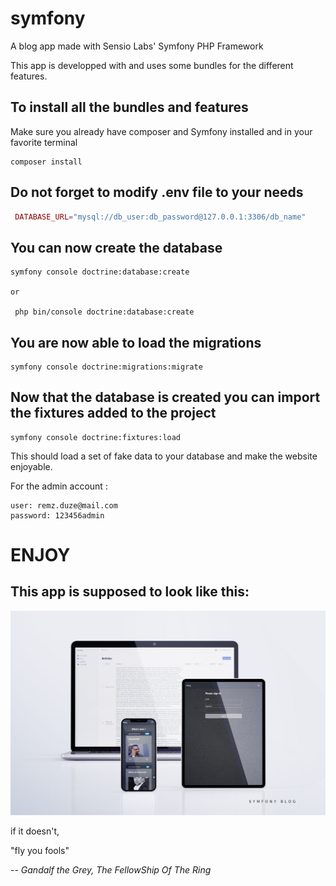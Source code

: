 # symfony
A blog app made with Sensio Labs' Symfony PHP Framework

This app is developped with and uses some bundles for the different features.




## To install all the bundles and features

Make sure you already have composer and Symfony installed and in your favorite terminal

```shell
composer install
```
## Do not forget to modify .env file to your needs

```php
 DATABASE_URL="mysql://db_user:db_password@127.0.0.1:3306/db_name"
```
## You can now create the database

```shell
symfony console doctrine:database:create

or

 php bin/console doctrine:database:create
```
## You are now able to load the migrations

```shell
symfony console doctrine:migrations:migrate
```

## Now that the database is created you can import the fixtures added to the project

```shell
symfony console doctrine:fixtures:load
```

This should load a set of fake data to your database and make the website enjoyable.

For the admin account :

```
user: remz.duze@mail.com
password: 123456admin
```

# ENJOY


## This app is supposed to look like this:

![mockup](mockup.png)

if it doesn't, 

"fly you fools"

-- <cite>Gandalf the Grey, The FellowShip Of The Ring</cite>